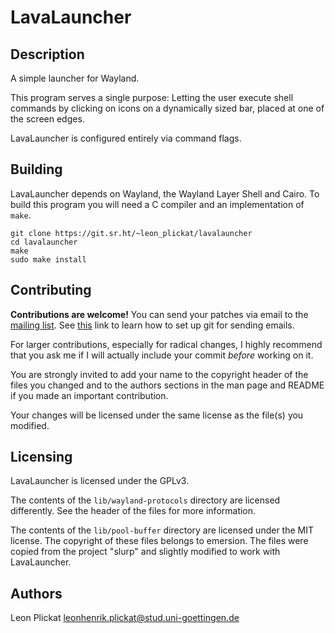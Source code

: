 # LavaLauncher
## Description

A simple launcher for Wayland.

This program serves a single purpose: Letting the user execute shell commands
by clicking on icons on a dynamically sized bar, placed at one of the screen
edges.

LavaLauncher is configured entirely via command flags.


## Building

LavaLauncher depends on Wayland, the Wayland Layer Shell and Cairo. To build
this program you will need a C compiler and an implementation of `make`.

    git clone https://git.sr.ht/~leon_plickat/lavalauncher
    cd lavalauncher
    make
    sudo make install


## Contributing

**Contributions are welcome!** You can send your patches via email to the
[mailing list](mailto:~leon_plickat/lavalauncher@lists.sr.ht). See
[this](https://git-send-email.io/) link to learn how to set up git for sending
emails.

For larger contributions, especially for radical changes, I highly recommend
that you ask me if I will actually include your commit *before* working on it.

You are strongly invited to add your name to the copyright header of the files
you changed and to the authors sections in the man page and README if you made
an important contribution.

Your changes will be licensed under the same license as the file(s) you modified.


## Licensing

LavaLauncher is licensed under the GPLv3.

The contents of the `lib/wayland-protocols` directory are licensed differently.
See the header of the files for more information.

The contents of the `lib/pool-buffer` directory are licensed under the MIT
license. The copyright of these files belongs to emersion. The files were copied
from the project "slurp" and slightly modified to work with LavaLauncher.


## Authors

Leon Plickat <leonhenrik.plickat@stud.uni-goettingen.de>
